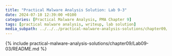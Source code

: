 ```yaml
---
title: "Practical Malware Analysis Solution: Lab 9-3"
date: 2024-07-10 12:39:00 +0100
categories: [Practical Malware Analysis, PMA Chapter 9]
tags: [practical malware analysis, writeup, lab solution]
media_subpath: ../../../practical-malware-analysis-solutions/chapter09/Lab09-03
---
```


{% include practical-malware-analysis-solutions/chapter09/Lab09-03/README.md %}